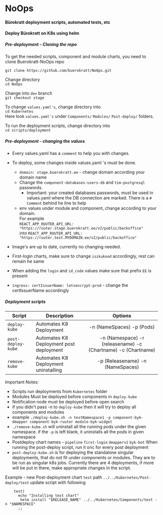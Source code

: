 # NoOps

#### Bürokratt deployment scripts, automated tests, etc  

#### Deploy Bürokratt on K8s using helm

##### Pre-deployment - Cloning the repo

To get the needed scripts, component and module charts, you need to clone Buerokratt-NoOps repo  

```
git clone https://github.com/buerokratt/NoOps.git
```  

Change directory  
`cd NoOps`  

Change into `dev` branch  
`git checkout stage`  

To change `values.yaml's`, change directory into   
`cd Kubernetes`   
Here look `values.yaml's` under `Components/` `Modules/` `Post-deploy/` folders.   

To run the deployment scripts, change directory into  
`cd scripts/deployment`

##### Pre-deployment - changing the values    

- Every values.yaml has a `comment` to help you with changes.
- To deploy, some changes inside values.yaml 's must be done.    
  - `domain: stage.buerokratt.ee` - change domain according your domain name 
  - Change the `component-databases-users-db` and `tim-postgresql` passwords. 
    - Important: your created databases passwords, must be used in values.yaml where the DB connection are marked. There is a `# Comment` behind he line to help
  - env values under module and component, change according to your domain.   
  For example   
  `REACT_APP_RUUTER_API_URL: "https://ruuter.stage.buerokratt.ee/v2/public/backoffice"`   
  into `REACT_APP_RUUTER_API_URL: "https://ruuter.test.MYDOMAIN.ee/v2/public/backoffice"`

- Image's are up to date, currently no changing needed.  

- First-login charts, make sure to change `isikukood` accordingly, rest can remain he same
-  When adding the `login` and `id_code` values make sure that prefix `EE` is present 
- `ingress:
  certIssuerName: letsencrypt-prod` - change the certIssuerName accordingly 



##### Deployment scripts

| Script        | Description             | Options |
| ------------- | ----------------------- | :-----: |
| `deploy-kube` | Automates K8 Deployment |  -n (NameSpaces) -p (Pods)  |
| `post-deploy-kube` | Automates K8 Deployment post deployment | -n (Namespace) -r (releasename) -c (Chartname) -c (Chartname) |
| `remove-kube` | Automates K8 Deployment uninstalling | -p (Releasename)  -n (NameSpaces)  |

Important Notes:  
- Scripts run deployments from `Kubernetes` folder
- Modules Must be deployed before components in `deploy-kube`
- Notification node must be deployed before open search 
- if you didn't pass -n to `deploy-kube` then it will try to deploy all components and modules
- example `./deploy-kube.sh -n testNamespace1 -p component-byk-dmapper component-byk-ruuter module-byk-widget`
- `./remove-kube.sh` will uninstall all the running pods under the given namespace. if the `-p` is left blank, it uninstalls all the pods in given namespace
- Postdeploy chart names - `pipeline` `first-login` `dmapperv1` `byk-bot` When running the post-deploy script, run it onc for every post deployment
- `post-deploy-kube.sh` is for deploying the standalone singular deployments, that do not fit under components or modules. They are to be run as singular k8s jobs. Currently there are 4 deployments, if more will be put in there, make appropriate changes in the script.

Example - new Post-deployment chart `test` path `../../Kubernetes/Post-deploy/test` update script with following  
```
    test)
      echo "Installing test chart"
       helm install "$RELEASE_NAME" ../../Kubernetes/Components/test -n "$NAMESPACE"
      ;;
```  



